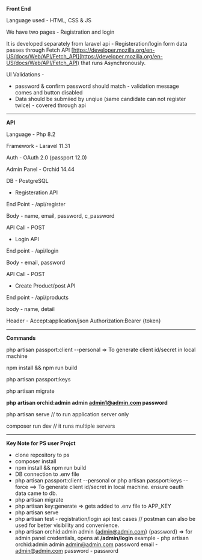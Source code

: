 ********************Front End********************

Language used - HTML, CSS & JS

We have two pages - Registration and login

It is developed separately from laravel api - Registeration/login form data passes through Fetch API [https://developer.mozilla.org/en-US/docs/Web/API/Fetch_API](https://developer.mozilla.org/en-US/docs/Web/API/Fetch_API)
that runs Asynchronously.

UI Validations -

* password & confirm password should match - validation message comes and button disabled
* Data should be submiied by unqiue (same candidate can not register twice) - covered through api
*************************************************************************************************************************

********************************API********************************

Language - Php 8.2

Framework - Laravel 11.31

Auth - OAuth 2.0 (passport 12.0)

Admin Panel - Orchid 14.44

DB - PostgreSQL

* Registeration API
  
End Point - /api/register

Body - name, email, password, c_password

API Call - POST

* Login API

End point - /api/login

Body - email, password

API Call - POST

* Create Product/post API

End point - /api/products

body - name, detail

Header -
Accept:application/json
Authorization:Bearer {token}
****************************************************************************************
**************************Commands**************************

php artisan passport:client --personal => To generate client id/secret in local machine

npm install && npm run build

php artisan passport:keys

php artisan migrate

**php artisan orchid:admin admin admin1@admin.com password**

php artisan serve // to run application server only

composer run dev // it runs multiple servers 
**********************************************************************
****************Key Note for PS user Projct****************

* clone repository to ps
* composer install
* npm install && npm run build
* DB connection to .env file
* php artisan passport:client --personal or php artisan passport:keys --force ==> To generate client id/secret in local machine. ensure oauth data came to db.
* php artisan migrate
* php artisan key:generate => gets added to .env file to APP_KEY
* php artisan serve
* php artisan test - registration/login api test cases // postman can also be used for better visibility and convenience.
* php artisan orchid:admin admin {admin@admin.com} {password} => for admin panel credentials, opens at **/admin/login** example - php artisan orchid:admin admin admin@admin.com password email - admin@admin.com password - password
